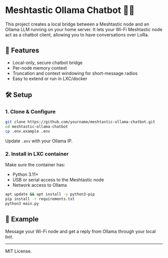 # Meshtastic Ollama Chatbot 🤖📡

This project creates a local bridge between a Meshtastic node and an Ollama LLM running on your home server. It lets your Wi-Fi Meshtastic node act as a chatbot client, allowing you to have conversations over LoRa.

## 🧠 Features

- Local-only, secure chatbot bridge
- Per-node memory context
- Truncation and context windowing for short-message radios
- Easy to extend or run in LXC/docker

## 🛠️ Setup

### 1. Clone & Configure

```bash
git clone https://github.com/yourname/meshtastic-ollama-chatbot.git
cd meshtastic-ollama-chatbot
cp .env.example .env
```

Update `.env` with your Ollama IP.

### 2. Install in LXC container

Make sure the container has:

- Python 3.11+
- USB or serial access to the Meshtastic node
- Network access to Ollama

```bash
apt update && apt install -y python3-pip
pip install -r requirements.txt
python3 main.py
```

## 💬 Example

Message your Wi-Fi node and get a reply from Ollama through your local bot.

---

MIT License.
